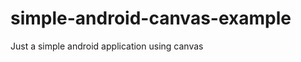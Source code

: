 simple-android-canvas-example
=============================

Just a simple android application using canvas
